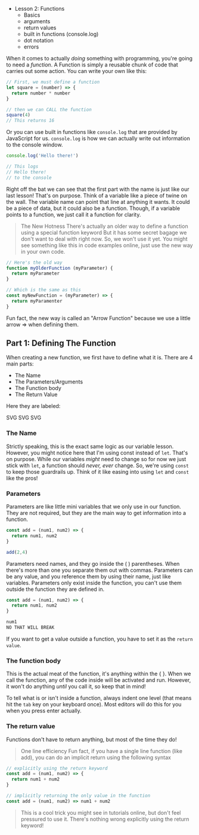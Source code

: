 - Lesson 2: Functions
  - Basics
  - arguments
  - return values
  - built in functions (console.log)
  - dot notation
  - errors


When it comes to actually *doing* something with programming, you're going to need a *function*. A Function is simply a reusable chunk of code that carries out some action. You can write your own like this:

```js
// First, we must define a function
let square = (number) => {
  return number * number
}

// then we can CALL the function
square(4)
// This returns 16
```

Or you can use built in functions like `console.log` that are provided by JavaScript for us. `console.log` is how we can actually write out information to the console window.

```js
console.log('Hello there!')

// This logs
// Hello there!
// to the console
```



Right off the bat we can see that the first part with the name is just like our last lesson! That's on purpose. Think of a variable like a piece of twine on the wall. The variable name can point that line at anything it wants. It could be a piece of data, but it could also be a function. Though, if a variable points to a function, we just call it a function for clarity.

> The New Hotness
> There's actually an older way to define a function using a special function keyword
> But it has some secret bagage we don't want to deal with right now. So, we won't use it yet.
> You might see something like this in code examples online, just use the new way in your own code.

```js
// Here's the old way
function myOlderFunction (myParameter) {
  return myParameter
}

// Which is the same as this
const myNewFunction = (myParameter) => {
  return myParamenter
}
```

Fun fact, the new way is called an "Arrow Function" because we use a little arrow => when defining them.

## Part 1: Defining The Function
When creating a new function, we first have to define what it is. There are 4 main parts:
- The Name
- The Parameters/Arguments
- The Function body
- The Return Value

Here they are labeled:

SVG SVG SVG

### The Name
Strictly speaking, this is the exact same logic as our variable lesson. However, you might notice here that I'm using const instead of `let`. That's on purpose. While our variables *might* need to change so for now we just stick with `let`, a function should *never, ever* change. So, we're using `const` to keep those guardrails up. Think of it like easing into using `let` and `const` like the pros!

### Parameters
Parameters are like little mini variables that we only use in our function. They are not required, but they are the main way to get information into a function.

```js
const add = (num1, num2) => {
  return num1, num2
}

add(2,4)
```

Parameters need names, and they go inside the ( ) parentheses. When there's more than one you separate them out with commas. Parameters can be any value, and you reference them by using their name, just like variables. Parameters only exist inside the function, you can't use them outside the function they are defined in.

```js
const add = (num1, num2) => {
  return num1, num2
}

num1
NO THAT WILL BREAK
```
If you want to get a value outside a function, you have to set it as the `return value`.

### The function body
This is the actual meat of the function, it's anything within the { }. When we call the function, any of the code inside will be activated and run. However, it won't do anything *until* you call it, so keep that in mind!

To tell what is or isn't inside a function, always indent one level (that means hit the `tab` key on your keyboard once). Most editors will do this for you when you press enter actually.

### The return value
Functions don't have to return anything, but most of the time they do!

> One line efficiency
> Fun fact, if you have a single line function (like add), you can do an implicit return using the following syntax

```js
// explicitly using the return keyword
const add = (num1, num2) => {
  return num1 + num2
}

// implicitly returning the only value in the function
const add = (num1, num2) => num1 + num2
```

> This is a cool trick you might see in tutorials online, but don't feel pressured to use it. There's nothing wrong explicitly using the return keyword!